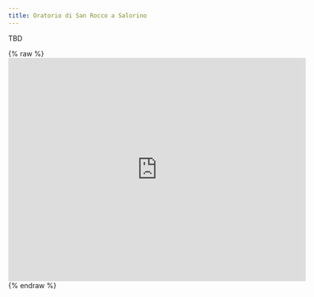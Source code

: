 ```yaml
---
title: Oratorio di San Rocco a Salorino
---
```


TBD



{% raw %}<iframe src="https://www.google.com/maps/embed?pb=!1m18!1m12!1m3!1d1259.8282269512556!2d8.994944062575996!3d45.87157107548016!2m3!1f0!2f0!3f0!3m2!1i1024!2i768!4f13.1!3m3!1m2!1s0x4784283700116579%3A0xafabe7810aeed2b6!2sOratorio+di+san+Rocco!5e0!3m2!1sen!2sch!4v1548962270455" width="600" height="450" frameborder="0" style="border:0" allowfullscreen></iframe>{% endraw %}

